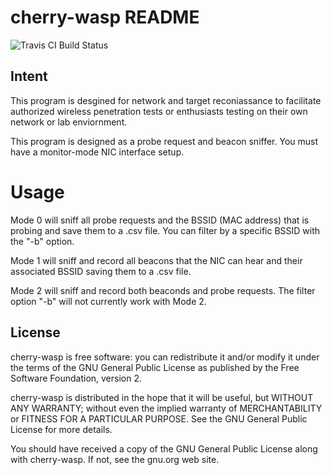 # cherry-wasp README #

![Travis CI Build Status](https://travis-ci.org/ajackal/cherrywasp.svg?branch=master)

## Intent ##

This program is desgined for network and target reconiassance to facilitate authorized wireless penetration tests or enthusiasts testing on their own network or lab enviornment.

This program is designed as a probe request and beacon sniffer. You must have a monitor-mode NIC interface setup.

# Usage #

Mode 0 will sniff all probe requests and the BSSID (MAC address) that is probing and save them to a .csv file. You can filter by a specific BSSID with the "-b" option.
 
Mode 1 will sniff and record all beacons that the NIC can hear and their associated BSSID saving them to a .csv file.

Mode 2 will sniff and record both beaconds and probe requests. The filter option "-b" will not currently work with Mode 2.


## License ##

cherry-wasp is free software: you can redistribute it and/or modify it under the terms of the GNU General Public License as published by the Free Software Foundation, version 2.

cherry-wasp is distributed in the hope that it will be useful, but WITHOUT ANY WARRANTY; without even the implied warranty of MERCHANTABILITY or FITNESS FOR A PARTICULAR PURPOSE. See the GNU General Public License for more details.

You should have received a copy of the GNU General Public License along with cherry-wasp. If not, see the gnu.org web site.

